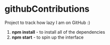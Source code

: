 # githubContributions

Project to track how lazy I am on GitHub :)

1. **npm install** - to install all of the dependencies  
2. **npm start** - to spin up the interface
